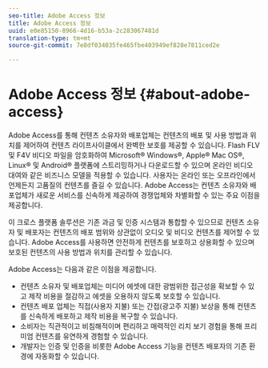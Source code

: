 ```yaml
---
seo-title: Adobe Access 정보
title: Adobe Access 정보
uuid: e0e85150-8966-4d16-b53a-2c283067481d
translation-type: tm+mt
source-git-commit: 7e8df034035fe465fbe403949ef828e7811ced2e

---
```



# Adobe Access 정보 {#about-adobe-access}

Adobe Access를 통해 컨텐츠 소유자와 배포업체는 컨텐츠의 배포 및 사용 방법과 위치를 제어하여 컨텐츠 라이프사이클에서 완벽한 보호를 제공할 수 있습니다. Flash FLV 및 F4V 비디오 파일을 암호화하여 Microsoft® Windows®, Apple® Mac OS®, Linux® 및 Android® 플랫폼에 스트리밍하거나 다운로드할 수 있으며 온라인 비디오 대여와 같은 비즈니스 모델을 적용할 수 있습니다. 사용자는 온라인 또는 오프라인에서 언제든지 고품질의 컨텐츠를 즐길 수 있습니다. Adobe Access는 컨텐츠 소유자와 배포업체가 새로운 서비스를 신속하게 제공하여 경쟁업체와 차별화할 수 있는 주요 이점을 제공합니다.

이 크로스 플랫폼 솔루션은 기존 과금 및 인증 시스템과 통합할 수 있으므로 컨텐츠 소유자 및 배포자는 컨텐츠의 배포 범위와 상관없이 오디오 및 비디오 컨텐츠를 제어할 수 있습니다. Adobe Access를 사용하면 안전하게 컨텐츠를 보호하고 상용화할 수 있으며 보호된 컨텐츠의 사용 방법과 위치를 관리할 수 있습니다.

Adobe Access는 다음과 같은 이점을 제공합니다.

* 컨텐츠 소유자 및 배포업체는 미디어 에셋에 대한 광범위한 접근성을 확보할 수 있고 제작 비용을 절감하고 에셋을 오용하지 않도록 보호할 수 있습니다.
* 컨텐츠 배포 업체는 직접(사용자 지불) 또는 간접(광고주 지불) 보상을 통해 컨텐츠를 신속하게 배포하고 제작 비용을 복구할 수 있습니다.
* 소비자는 직관적이고 비침해적이며 편리하고 매력적인 리치 보기 경험을 통해 프리미엄 컨텐츠를 유연하게 경험할 수 있습니다.
* 개발자는 인증 및 인증을 비롯한 Adobe Access 기능을 컨텐츠 배포자의 기존 환경에 자동화할 수 있습니다.

